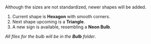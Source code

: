 Although the sizes are not standardized, newer shapes will be added.
1. Current shape is __Hexagon__ with smooth corners.
2. Next shape upcoming is a __Triangle__.
3. A new sign is available, resembling a __Neon Bulb__.

_All files for the bulb will be in the __Bulb__ folder_.
